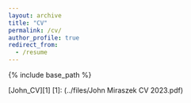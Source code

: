 ```yaml
---
layout: archive
title: "CV"
permalink: /cv/
author_profile: true
redirect_from:
  - /resume
---
```


{% include base_path %}

[John_CV][1]
[1]: (../files/John Miraszek CV 2023.pdf)
